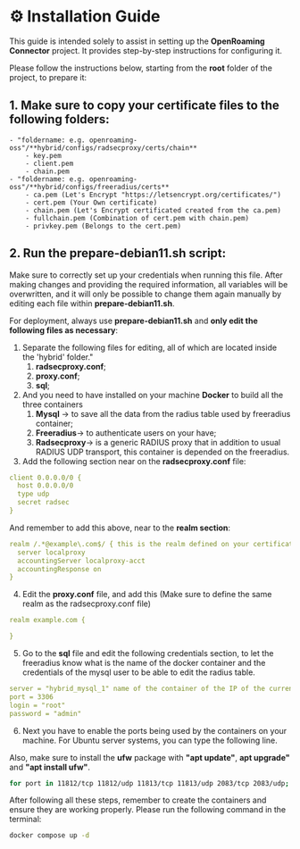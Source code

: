 # ⚙️ Installation Guide

This guide is intended solely to assist in setting up the **OpenRoaming Connector** project. It provides
step-by-step instructions for configuring it.

Please follow the instructions below, starting from the **root** folder of the project, to prepare it:

## 1. Make sure to copy your certificate files to the following folders:
    - "foldername: e.g. openroaming-oss"/**hybrid/configs/radsecproxy/certs/chain**
        - key.pem
        - client.pem
        - chain.pem
    - "foldername: e.g. openroaming-oss"/**hybrid/configs/freeradius/certs**
        - ca.pem (Let's Encrypt "https://letsencrypt.org/certificates/")
        - cert.pem (Your Own certificate)
        - chain.pem (Let's Encrypt certificated created from the ca.pem)
        - fullchain.pem (Combination of cert.pem with chain.pem)
        - privkey.pem (Belongs to the cert.pem)

## 2. Run the prepare-debian11.sh script:

Make sure to correctly set up your credentials when running this file. After making changes and providing the required information, all variables will be overwritten, and it will only be possible to change them again manually by editing each file within **prepare-debian11.sh**.

For deployment, always use **prepare-debian11.sh** and **only edit the following files as necessary**:

1. Separate the following files for editing, all of which are located inside the 'hybrid' folder."
    1. **radsecproxy.conf**;
    2. **proxy.conf**;
    3. **sql**;
2. And you need to have installed on your machine **Docker** to build all the three containers
    1. **Mysql** -> to save all the data from the radius table used by freeradius container;
    2. **Freeradius**-> to authenticate users on your have;
    3. **Radsecproxy**-> is a generic RADIUS proxy that in addition to usual RADIUS UDP transport, this container is
       depended on the freeradius.
3. Add the following section near on the **radsecproxy.conf** file:

```yaml
client 0.0.0.0/0 {
  host 0.0.0.0/0
  type udp
  secret radsec
} 
```

And remember to add this above, near to the **realm section**:

```yaml
realm /.*@example\.com$/ { this is the realm defined on your certificates
  server localproxy
  accountingServer localproxy-acct
  accountingResponse on
}
```

4. Edit the **proxy.conf** file, and add this (Make sure to define the same realm as the radsecproxy.conf file)

```yaml
realm example.com {

}
```

5. Go to the **sql** file and edit the following credentials section, to let the freeradius know what is the name of the
   docker container and the credentials of the mysql user to be able to edit the radius table.

```yaml
server = "hybrid_mysql_1" name of the container of the IP of the current machine
port = 3306
login = "root"
password = "admin"
```

6. Next you have to enable the ports being used by the containers on your machine. For Ubuntu server systems, you can
   type the following line.

Also, make sure to install the **ufw** package with **"apt update"**, **apt upgrade"** and **"apt install ufw"**.

```bash
for port in 11812/tcp 11812/udp 11813/tcp 11813/udp 2083/tcp 2083/udp; do sudo ufw allow $port; done
```

After following all these steps, remember to create the containers and ensure they are working properly. Please run the following command in the terminal:

```bash
docker compose up -d
```